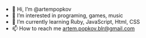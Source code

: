 - 👋 Hi, I’m @artempopkov
- 👀 I’m interested in programing, games, music
- 🌱 I’m currently learning Ruby, JavaScript, Html, CSS  
- 📫 How to reach me artem.popkov.blr@gmail.com

<!---
artempopkov/artempopkov is a ✨ special ✨ repository because its `README.md` (this file) appears on your GitHub profile.
You can click the Preview link to take a look at your changes.
--->
